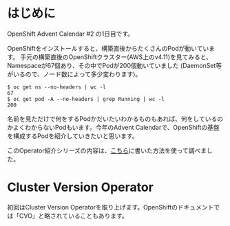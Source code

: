 # はじめに
OpenShift Advent Calendar #2 の1日目です。

OpenShiftをインストールすると、構築直後からたくさんのPodが動いています。
手元の構築直後のOpenShiftクラスター(AWS上のv4.11)を見てみると、Namespaceが67個あり、その中でPodが200個動いていました (DaemonSet等がいるので、ノード数によって多少変わります)。

```console
$ oc get ns --no-headers | wc -l
67
$ oc get pod -A --no-headers | grep Running | wc -l
200
```

名前を見ただけで何をするPodかだいたいわかるものもあれば、何をしているのかよくわからないPodもいます。今年のAdvent Calendarで、OpenShiftの基盤を構成するPodを紹介していきたいと思います。

このOperator紹介シリーズの内容は、[こちら](https://rheb.hatenablog.com/entry/unknownpod)に書いた方法を使って調べました。

# Cluster Version Operator
初回はCluster Version Operatorを取り上げます。OpenShiftのドキュメントでは「CVO」と略されていることもあります。
